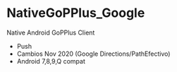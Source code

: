 # NativeGoPPlus_Google

Native Android GoPPlus Client

- Push
- Cambios Nov 2020 (Google Directions/PathEfectivo)
- Android 7,8,9,Q compat
